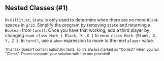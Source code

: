 ## Nested Classes (#1)

In `FillIt.kt`, `State` is only used to determine when there are no more `Blank`
spaces in `grid`. Simplify the program by removing `State` and returning a
`Boolean` from `turn()`. Once you have that working, add a third player by
changing `enum class Mark { Blank, X ,O }` to `enum class Mark {Blank, X, Y, Z
}`. In `turn()`, use a `when` expression to move to the next `player` value.

<sub> This task doesn't contain automatic tests,
so it's always marked as "Correct" when you run "Check".
Please compare your solution with the one provided! </sub>
